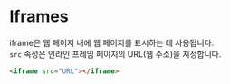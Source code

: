 # Iframes
iframe은 웹 페이지 내에 웹 페이지를 표시하는 데 사용됩니다.  
`src` 속성은 인라인 프레임 페이지의 URL(웹 주소)을 지정합니다.

```html
<iframe src="URL"></iframe>
```


